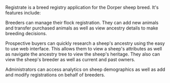 Registrate is a breed registry application for the Dorper sheep breed. It's
features include:

Breeders can manage their flock registration. They can add new animals and
transfer purchased animals as well as view ancestry details to make breeding
decisions.


Prospective buyers can quickly research a sheep's ancestry using the easy to use
web interface. This allows them to view a sheep's attributes as well as navigate
the ancestry tree to view the sheep's heritage. They also can view the sheep's
breeder as well as current and past owners.

Administrators can access analytics on sheep demographics as well as add and
modify registrations on behalf of breeders.

